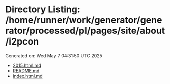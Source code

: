 # Directory Listing: /home/runner/work/generator/generator/processed/pl/pages/site/about/i2pcon
Generated on: Wed May  7 04:31:50 UTC 2025

- [2015.html.md](2015.html.md)
- [README.md](README.md)
- [index.html.md](index.html.md)
